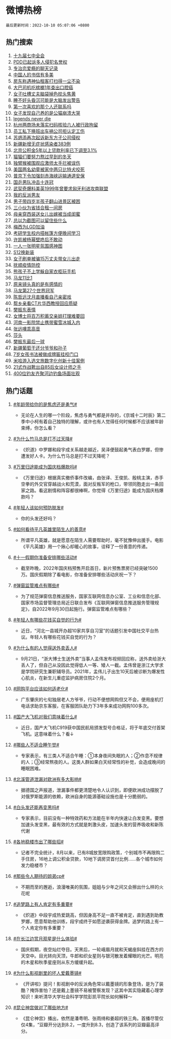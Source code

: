 # 微博热榜

`最后更新时间：2022-10-10 05:07:06 +0800`

## 热门搜索

1. [十九届七中全会](https://m.weibo.cn/search?containerid=100103type%3D1%26t%3D10%26q%3D%23%E5%8D%81%E4%B9%9D%E5%B1%8A%E4%B8%83%E4%B8%AD%E5%85%A8%E4%BC%9A%23&stream_entry_id=51&isnewpage=1&extparam=seat%3D1%26pos%3D0%26cate%3D10103%26dgr%3D0%26filter_type%3Drealtimehot%26c_type%3D51%26display_time%3D1665349624%26pre_seqid%3D16653496247780435140326&luicode=10000011&lfid=106003type%253D25%2526t%253D3%2526disable_hot%253D1%2526filter_type%253Drealtimehot)
1. [PDD已起诉多人侵犯名誉权](https://m.weibo.cn/search?containerid=100103type%3D1%26t%3D10%26q%3D%23PDD%E5%B7%B2%E8%B5%B7%E8%AF%89%E5%A4%9A%E4%BA%BA%E4%BE%B5%E7%8A%AF%E5%90%8D%E8%AA%89%E6%9D%83%23&stream_entry_id=31&isnewpage=1&extparam=seat%3D1%26lcate%3D5001%26pos%3D0%26cate%3D0%26flag%3D0%26band_rank%3D1%26dgr%3D0%26realpos%3D1%26filter_type%3Drealtimehot%26q%3D%2523PDD%25E5%25B7%25B2%25E8%25B5%25B7%25E8%25AF%2589%25E5%25A4%259A%25E4%25BA%25BA%25E4%25BE%25B5%25E7%258A%25AF%25E5%2590%258D%25E8%25AA%2589%25E6%259D%2583%2523%26c_type%3D31%26display_time%3D1665349624%26pre_seqid%3D16653496247780435140326&luicode=10000011&lfid=106003type%253D25%2526t%253D3%2526disable_hot%253D1%2526filter_type%253Drealtimehot)
1. [专治恋爱瘾的聊天记录](https://m.weibo.cn/search?containerid=100103type%3D1%26t%3D10%26q%3D%23%E4%B8%93%E6%B2%BB%E6%81%8B%E7%88%B1%E7%98%BE%E7%9A%84%E8%81%8A%E5%A4%A9%E8%AE%B0%E5%BD%95%23&stream_entry_id=31&isnewpage=1&extparam=seat%3D1%26lcate%3D5001%26pos%3D1%26cate%3D0%26flag%3D16%26band_rank%3D2%26dgr%3D0%26realpos%3D2%26filter_type%3Drealtimehot%26q%3D%2523%25E4%25B8%2593%25E6%25B2%25BB%25E6%2581%258B%25E7%2588%25B1%25E7%2598%25BE%25E7%259A%2584%25E8%2581%258A%25E5%25A4%25A9%25E8%25AE%25B0%25E5%25BD%2595%2523%26c_type%3D31%26display_time%3D1665349624%26pre_seqid%3D16653496247780435140326&luicode=10000011&lfid=106003type%253D25%2526t%253D3%2526disable_hot%253D1%2526filter_type%253Drealtimehot)
1. [中国人的书信有多美](https://m.weibo.cn/search?containerid=100103type%3D1%26t%3D10%26q%3D%23%E4%B8%AD%E5%9B%BD%E4%BA%BA%E7%9A%84%E4%B9%A6%E4%BF%A1%E6%9C%89%E5%A4%9A%E7%BE%8E%23&stream_entry_id=31&isnewpage=1&extparam=seat%3D1%26lcate%3D5001%26pos%3D2%26cate%3D0%26flag%3D0%26band_rank%3D3%26dgr%3D0%26realpos%3D3%26filter_type%3Drealtimehot%26q%3D%2523%25E4%25B8%25AD%25E5%259B%25BD%25E4%25BA%25BA%25E7%259A%2584%25E4%25B9%25A6%25E4%25BF%25A1%25E6%259C%2589%25E5%25A4%259A%25E7%25BE%258E%2523%26c_type%3D31%26display_time%3D1665349624%26pre_seqid%3D16653496247780435140326&luicode=10000011&lfid=106003type%253D25%2526t%253D3%2526disable_hot%253D1%2526filter_type%253Drealtimehot)
1. [房东称遇神仙租客打扫得一尘不染](https://m.weibo.cn/search?containerid=100103type%3D1%26t%3D10%26q%3D%23%E6%88%BF%E4%B8%9C%E7%A7%B0%E9%81%87%E7%A5%9E%E4%BB%99%E7%A7%9F%E5%AE%A2%E6%89%93%E6%89%AB%E5%BE%97%E4%B8%80%E5%B0%98%E4%B8%8D%E6%9F%93%23&stream_entry_id=31&isnewpage=1&extparam=seat%3D1%26lcate%3D5001%26pos%3D3%26cate%3D0%26flag%3D0%26band_rank%3D4%26dgr%3D0%26realpos%3D4%26filter_type%3Drealtimehot%26q%3D%2523%25E6%2588%25BF%25E4%25B8%259C%25E7%25A7%25B0%25E9%2581%2587%25E7%25A5%259E%25E4%25BB%2599%25E7%25A7%259F%25E5%25AE%25A2%25E6%2589%2593%25E6%2589%25AB%25E5%25BE%2597%25E4%25B8%2580%25E5%25B0%2598%25E4%25B8%258D%25E6%259F%2593%2523%26c_type%3D31%26display_time%3D1665349624%26pre_seqid%3D16653496247780435140326&luicode=10000011&lfid=106003type%253D25%2526t%253D3%2526disable_hot%253D1%2526filter_type%253Drealtimehot)
1. [大巴司机吃槟榔1年查出口腔癌](https://m.weibo.cn/search?containerid=100103type%3D1%26t%3D10%26q%3D%23%E5%A4%A7%E5%B7%B4%E5%8F%B8%E6%9C%BA%E5%90%83%E6%A7%9F%E6%A6%941%E5%B9%B4%E6%9F%A5%E5%87%BA%E5%8F%A3%E8%85%94%E7%99%8C%23&stream_entry_id=31&isnewpage=1&extparam=seat%3D1%26lcate%3D5001%26pos%3D4%26cate%3D0%26flag%3D0%26band_rank%3D5%26dgr%3D0%26realpos%3D5%26filter_type%3Drealtimehot%26q%3D%2523%25E5%25A4%25A7%25E5%25B7%25B4%25E5%258F%25B8%25E6%259C%25BA%25E5%2590%2583%25E6%25A7%259F%25E6%25A6%25941%25E5%25B9%25B4%25E6%259F%25A5%25E5%2587%25BA%25E5%258F%25A3%25E8%2585%2594%25E7%2599%258C%2523%26c_type%3D31%26display_time%3D1665349624%26pre_seqid%3D16653496247780435140326&luicode=10000011&lfid=106003type%253D25%2526t%253D3%2526disable_hot%253D1%2526filter_type%253Drealtimehot)
1. [女子吐槽丈夫脑袋掉色枕头焦黄](https://m.weibo.cn/search?containerid=100103type%3D1%26t%3D10%26q%3D%23%E5%A5%B3%E5%AD%90%E5%90%90%E6%A7%BD%E4%B8%88%E5%A4%AB%E8%84%91%E8%A2%8B%E6%8E%89%E8%89%B2%E6%9E%95%E5%A4%B4%E7%84%A6%E9%BB%84%23&stream_entry_id=31&isnewpage=1&extparam=seat%3D1%26lcate%3D5001%26pos%3D5%26cate%3D0%26flag%3D0%26band_rank%3D6%26dgr%3D0%26realpos%3D6%26filter_type%3Drealtimehot%26q%3D%2523%25E5%25A5%25B3%25E5%25AD%2590%25E5%2590%2590%25E6%25A7%25BD%25E4%25B8%2588%25E5%25A4%25AB%25E8%2584%2591%25E8%25A2%258B%25E6%258E%2589%25E8%2589%25B2%25E6%259E%2595%25E5%25A4%25B4%25E7%2584%25A6%25E9%25BB%2584%2523%26c_type%3D31%26display_time%3D1665349624%26pre_seqid%3D16653496247780435140326&luicode=10000011&lfid=106003type%253D25%2526t%253D3%2526disable_hot%253D1%2526filter_type%253Drealtimehot)
1. [睡不好头昏沉可能是大脑发出警告](https://m.weibo.cn/search?containerid=100103type%3D1%26t%3D10%26q%3D%23%E7%9D%A1%E4%B8%8D%E5%A5%BD%E5%A4%B4%E6%98%8F%E6%B2%89%E5%8F%AF%E8%83%BD%E6%98%AF%E5%A4%A7%E8%84%91%E5%8F%91%E5%87%BA%E8%AD%A6%E5%91%8A%23&stream_entry_id=31&isnewpage=1&extparam=seat%3D1%26lcate%3D5001%26pos%3D6%26cate%3D0%26flag%3D0%26band_rank%3D7%26dgr%3D0%26realpos%3D7%26filter_type%3Drealtimehot%26q%3D%2523%25E7%259D%25A1%25E4%25B8%258D%25E5%25A5%25BD%25E5%25A4%25B4%25E6%2598%258F%25E6%25B2%2589%25E5%258F%25AF%25E8%2583%25BD%25E6%2598%25AF%25E5%25A4%25A7%25E8%2584%2591%25E5%258F%2591%25E5%2587%25BA%25E8%25AD%25A6%25E5%2591%258A%2523%26c_type%3D31%26display_time%3D1665349624%26pre_seqid%3D16653496247780435140326&luicode=10000011&lfid=106003type%253D25%2526t%253D3%2526disable_hot%253D1%2526filter_type%253Drealtimehot)
1. [第一次喜欢的那个人还联系吗](https://m.weibo.cn/search?containerid=100103type%3D1%26t%3D10%26q%3D%23%E7%AC%AC%E4%B8%80%E6%AC%A1%E5%96%9C%E6%AC%A2%E7%9A%84%E9%82%A3%E4%B8%AA%E4%BA%BA%E8%BF%98%E8%81%94%E7%B3%BB%E5%90%97%23&stream_entry_id=31&isnewpage=1&extparam=seat%3D1%26lcate%3D5001%26pos%3D7%26cate%3D0%26flag%3D0%26band_rank%3D8%26dgr%3D0%26realpos%3D8%26filter_type%3Drealtimehot%26q%3D%2523%25E7%25AC%25AC%25E4%25B8%2580%25E6%25AC%25A1%25E5%2596%259C%25E6%25AC%25A2%25E7%259A%2584%25E9%2582%25A3%25E4%25B8%25AA%25E4%25BA%25BA%25E8%25BF%2598%25E8%2581%2594%25E7%25B3%25BB%25E5%2590%2597%2523%26c_type%3D31%26display_time%3D1665349624%26pre_seqid%3D16653496247780435140326&luicode=10000011&lfid=106003type%253D25%2526t%253D3%2526disable_hot%253D1%2526filter_type%253Drealtimehot)
1. [女子发现自己养的是公猫崩溃大哭](https://m.weibo.cn/search?containerid=100103type%3D1%26t%3D10%26q%3D%23%E5%A5%B3%E5%AD%90%E5%8F%91%E7%8E%B0%E8%87%AA%E5%B7%B1%E5%85%BB%E7%9A%84%E6%98%AF%E5%85%AC%E7%8C%AB%E5%B4%A9%E6%BA%83%E5%A4%A7%E5%93%AD%23&stream_entry_id=31&isnewpage=1&extparam=seat%3D1%26lcate%3D5001%26pos%3D8%26cate%3D0%26flag%3D0%26band_rank%3D9%26dgr%3D0%26realpos%3D9%26filter_type%3Drealtimehot%26q%3D%2523%25E5%25A5%25B3%25E5%25AD%2590%25E5%258F%2591%25E7%258E%25B0%25E8%2587%25AA%25E5%25B7%25B1%25E5%2585%25BB%25E7%259A%2584%25E6%2598%25AF%25E5%2585%25AC%25E7%258C%25AB%25E5%25B4%25A9%25E6%25BA%2583%25E5%25A4%25A7%25E5%2593%25AD%2523%26c_type%3D31%26display_time%3D1665349624%26pre_seqid%3D16653496247780435140326&luicode=10000011&lfid=106003type%253D25%2526t%253D3%2526disable_hot%253D1%2526filter_type%253Drealtimehot)
1. [legends never die](https://m.weibo.cn/search?containerid=100103type%3D1%26t%3D10%26q%3Dlegends+never+die&stream_entry_id=31&isnewpage=1&extparam=seat%3D1%26lcate%3D5001%26pos%3D9%26cate%3D0%26flag%3D0%26band_rank%3D10%26dgr%3D0%26realpos%3D10%26filter_type%3Drealtimehot%26q%3Dlegends%2520never%2520die%26c_type%3D31%26display_time%3D1665349624%26pre_seqid%3D16653496247780435140326&luicode=10000011&lfid=106003type%253D25%2526t%253D3%2526disable_hot%253D1%2526filter_type%253Drealtimehot)
1. [杭州两商场未落实扫码核验六人被行政拘留](https://m.weibo.cn/search?containerid=100103type%3D1%26t%3D10%26q%3D%23%E6%9D%AD%E5%B7%9E%E4%B8%A4%E5%95%86%E5%9C%BA%E6%9C%AA%E8%90%BD%E5%AE%9E%E6%89%AB%E7%A0%81%E6%A0%B8%E9%AA%8C%E5%85%AD%E4%BA%BA%E8%A2%AB%E8%A1%8C%E6%94%BF%E6%8B%98%E7%95%99%23&stream_entry_id=31&isnewpage=1&extparam=seat%3D1%26lcate%3D5001%26pos%3D10%26cate%3D0%26flag%3D0%26band_rank%3D11%26dgr%3D0%26realpos%3D11%26filter_type%3Drealtimehot%26q%3D%2523%25E6%259D%25AD%25E5%25B7%259E%25E4%25B8%25A4%25E5%2595%2586%25E5%259C%25BA%25E6%259C%25AA%25E8%2590%25BD%25E5%25AE%259E%25E6%2589%25AB%25E7%25A0%2581%25E6%25A0%25B8%25E9%25AA%258C%25E5%2585%25AD%25E4%25BA%25BA%25E8%25A2%25AB%25E8%25A1%258C%25E6%2594%25BF%25E6%258B%2598%25E7%2595%2599%2523%26c_type%3D31%26display_time%3D1665349624%26pre_seqid%3D16653496247780435140326&luicode=10000011&lfid=106003type%253D25%2526t%253D3%2526disable_hot%253D1%2526filter_type%253Drealtimehot)
1. [员工私下换班出车祸公司拒认定工伤](https://m.weibo.cn/search?containerid=100103type%3D1%26t%3D10%26q%3D%23%E5%91%98%E5%B7%A5%E7%A7%81%E4%B8%8B%E6%8D%A2%E7%8F%AD%E5%87%BA%E8%BD%A6%E7%A5%B8%E5%85%AC%E5%8F%B8%E6%8B%92%E8%AE%A4%E5%AE%9A%E5%B7%A5%E4%BC%A4%23&stream_entry_id=31&isnewpage=1&extparam=seat%3D1%26lcate%3D5001%26pos%3D11%26cate%3D0%26flag%3D1%26band_rank%3D12%26dgr%3D0%26realpos%3D12%26filter_type%3Drealtimehot%26q%3D%2523%25E5%2591%2598%25E5%25B7%25A5%25E7%25A7%2581%25E4%25B8%258B%25E6%258D%25A2%25E7%258F%25AD%25E5%2587%25BA%25E8%25BD%25A6%25E7%25A5%25B8%25E5%2585%25AC%25E5%258F%25B8%25E6%258B%2592%25E8%25AE%25A4%25E5%25AE%259A%25E5%25B7%25A5%25E4%25BC%25A4%2523%26c_type%3D31%26display_time%3D1665349624%26pre_seqid%3D16653496247780435140326&luicode=10000011&lfid=106003type%253D25%2526t%253D3%2526disable_hot%253D1%2526filter_type%253Drealtimehot)
1. [苏炳添再次起诉新东方子公司侵权](https://m.weibo.cn/search?containerid=100103type%3D1%26t%3D10%26q%3D%23%E8%8B%8F%E7%82%B3%E6%B7%BB%E5%86%8D%E6%AC%A1%E8%B5%B7%E8%AF%89%E6%96%B0%E4%B8%9C%E6%96%B9%E5%AD%90%E5%85%AC%E5%8F%B8%E4%BE%B5%E6%9D%83%23&stream_entry_id=31&isnewpage=1&extparam=seat%3D1%26lcate%3D5001%26pos%3D12%26cate%3D0%26flag%3D0%26band_rank%3D13%26dgr%3D0%26realpos%3D13%26filter_type%3Drealtimehot%26q%3D%2523%25E8%258B%258F%25E7%2582%25B3%25E6%25B7%25BB%25E5%2586%258D%25E6%25AC%25A1%25E8%25B5%25B7%25E8%25AF%2589%25E6%2596%25B0%25E4%25B8%259C%25E6%2596%25B9%25E5%25AD%2590%25E5%2585%25AC%25E5%258F%25B8%25E4%25BE%25B5%25E6%259D%2583%2523%26c_type%3D31%26display_time%3D1665349624%26pre_seqid%3D16653496247780435140326&luicode=10000011&lfid=106003type%253D25%2526t%253D3%2526disable_hot%253D1%2526filter_type%253Drealtimehot)
1. [新疆新增无症状感染者383例](https://m.weibo.cn/search?containerid=100103type%3D1%26t%3D10%26q%3D%23%E6%96%B0%E7%96%86%E6%96%B0%E5%A2%9E%E6%97%A0%E7%97%87%E7%8A%B6%E6%84%9F%E6%9F%93%E8%80%85383%E4%BE%8B%23&stream_entry_id=31&isnewpage=1&extparam=seat%3D1%26lcate%3D5001%26pos%3D13%26cate%3D0%26flag%3D1%26band_rank%3D14%26dgr%3D0%26realpos%3D14%26filter_type%3Drealtimehot%26q%3D%2523%25E6%2596%25B0%25E7%2596%2586%25E6%2596%25B0%25E5%25A2%259E%25E6%2597%25A0%25E7%2597%2587%25E7%258A%25B6%25E6%2584%259F%25E6%259F%2593%25E8%2580%2585383%25E4%25BE%258B%2523%26c_type%3D31%26display_time%3D1665349624%26pre_seqid%3D16653496247780435140326&luicode=10000011&lfid=106003type%253D25%2526t%253D3%2526disable_hot%253D1%2526filter_type%253Drealtimehot)
1. [北京公积金5年以上贷款利率已下调至3.1%](https://m.weibo.cn/search?containerid=100103type%3D1%26t%3D10%26q%3D%23%E5%8C%97%E4%BA%AC%E5%85%AC%E7%A7%AF%E9%87%915%E5%B9%B4%E4%BB%A5%E4%B8%8A%E8%B4%B7%E6%AC%BE%E5%88%A9%E7%8E%87%E5%B7%B2%E4%B8%8B%E8%B0%83%E8%87%B33.1%25%23&stream_entry_id=31&isnewpage=1&extparam=seat%3D1%26lcate%3D5001%26pos%3D14%26cate%3D0%26flag%3D1%26band_rank%3D15%26dgr%3D0%26realpos%3D15%26filter_type%3Drealtimehot%26q%3D%2523%25E5%258C%2597%25E4%25BA%25AC%25E5%2585%25AC%25E7%25A7%25AF%25E9%2587%25915%25E5%25B9%25B4%25E4%25BB%25A5%25E4%25B8%258A%25E8%25B4%25B7%25E6%25AC%25BE%25E5%2588%25A9%25E7%258E%2587%25E5%25B7%25B2%25E4%25B8%258B%25E8%25B0%2583%25E8%2587%25B33.1%2525%2523%26c_type%3D31%26display_time%3D1665349624%26pre_seqid%3D16653496247780435140326&luicode=10000011&lfid=106003type%253D25%2526t%253D3%2526disable_hot%253D1%2526filter_type%253Drealtimehot)
1. [猫猫们要努力熬过早到的冬天](https://m.weibo.cn/search?containerid=100103type%3D1%26t%3D10%26q%3D%23%E7%8C%AB%E7%8C%AB%E4%BB%AC%E8%A6%81%E5%8A%AA%E5%8A%9B%E7%86%AC%E8%BF%87%E6%97%A9%E5%88%B0%E7%9A%84%E5%86%AC%E5%A4%A9%23&stream_entry_id=31&isnewpage=1&extparam=seat%3D1%26lcate%3D5001%26pos%3D15%26cate%3D0%26flag%3D0%26band_rank%3D16%26dgr%3D0%26realpos%3D16%26filter_type%3Drealtimehot%26q%3D%2523%25E7%258C%25AB%25E7%258C%25AB%25E4%25BB%25AC%25E8%25A6%2581%25E5%258A%25AA%25E5%258A%259B%25E7%2586%25AC%25E8%25BF%2587%25E6%2597%25A9%25E5%2588%25B0%25E7%259A%2584%25E5%2586%25AC%25E5%25A4%25A9%2523%26c_type%3D31%26display_time%3D1665349624%26pre_seqid%3D16653496247780435140326&luicode=10000011&lfid=106003type%253D25%2526t%253D3%2526disable_hot%253D1%2526filter_type%253Drealtimehot)
1. [独臂猴被围观应激师太手拦被误伤](https://m.weibo.cn/search?containerid=100103type%3D1%26t%3D10%26q%3D%23%E7%8B%AC%E8%87%82%E7%8C%B4%E8%A2%AB%E5%9B%B4%E8%A7%82%E5%BA%94%E6%BF%80%E5%B8%88%E5%A4%AA%E6%89%8B%E6%8B%A6%E8%A2%AB%E8%AF%AF%E4%BC%A4%23&stream_entry_id=31&isnewpage=1&extparam=seat%3D1%26lcate%3D5001%26pos%3D16%26cate%3D0%26flag%3D0%26band_rank%3D17%26dgr%3D0%26realpos%3D17%26filter_type%3Drealtimehot%26q%3D%2523%25E7%258B%25AC%25E8%2587%2582%25E7%258C%25B4%25E8%25A2%25AB%25E5%259B%25B4%25E8%25A7%2582%25E5%25BA%2594%25E6%25BF%2580%25E5%25B8%2588%25E5%25A4%25AA%25E6%2589%258B%25E6%258B%25A6%25E8%25A2%25AB%25E8%25AF%25AF%25E4%25BC%25A4%2523%26c_type%3D31%26display_time%3D1665349624%26pre_seqid%3D16653496247780435140326&luicode=10000011&lfid=106003type%253D25%2526t%253D3%2526disable_hot%253D1%2526filter_type%253Drealtimehot)
1. [美国两名幼童被家中两只比特犬咬死](https://m.weibo.cn/search?containerid=100103type%3D1%26t%3D10%26q%3D%23%E7%BE%8E%E5%9B%BD%E4%B8%A4%E5%90%8D%E5%B9%BC%E7%AB%A5%E8%A2%AB%E5%AE%B6%E4%B8%AD%E4%B8%A4%E5%8F%AA%E6%AF%94%E7%89%B9%E7%8A%AC%E5%92%AC%E6%AD%BB%23&stream_entry_id=31&isnewpage=1&extparam=seat%3D1%26lcate%3D5001%26pos%3D17%26cate%3D0%26flag%3D0%26band_rank%3D18%26dgr%3D0%26realpos%3D18%26filter_type%3Drealtimehot%26q%3D%2523%25E7%25BE%258E%25E5%259B%25BD%25E4%25B8%25A4%25E5%2590%258D%25E5%25B9%25BC%25E7%25AB%25A5%25E8%25A2%25AB%25E5%25AE%25B6%25E4%25B8%25AD%25E4%25B8%25A4%25E5%258F%25AA%25E6%25AF%2594%25E7%2589%25B9%25E7%258A%25AC%25E5%2592%25AC%25E6%25AD%25BB%2523%26c_type%3D31%26display_time%3D1665349624%26pre_seqid%3D16653496247780435140326&luicode=10000011&lfid=106003type%253D25%2526t%253D3%2526disable_hot%253D1%2526filter_type%253Drealtimehot)
1. [普京下令加强刻赤海峡运输通道安保](https://m.weibo.cn/search?containerid=100103type%3D1%26t%3D10%26q%3D%23%E6%99%AE%E4%BA%AC%E4%B8%8B%E4%BB%A4%E5%8A%A0%E5%BC%BA%E5%88%BB%E8%B5%A4%E6%B5%B7%E5%B3%A1%E8%BF%90%E8%BE%93%E9%80%9A%E9%81%93%E5%AE%89%E4%BF%9D%23&stream_entry_id=31&isnewpage=1&extparam=seat%3D1%26lcate%3D5001%26pos%3D18%26cate%3D0%26flag%3D1%26band_rank%3D19%26dgr%3D0%26realpos%3D19%26filter_type%3Drealtimehot%26q%3D%2523%25E6%2599%25AE%25E4%25BA%25AC%25E4%25B8%258B%25E4%25BB%25A4%25E5%258A%25A0%25E5%25BC%25BA%25E5%2588%25BB%25E8%25B5%25A4%25E6%25B5%25B7%25E5%25B3%25A1%25E8%25BF%2590%25E8%25BE%2593%25E9%2580%259A%25E9%2581%2593%25E5%25AE%2589%25E4%25BF%259D%2523%26c_type%3D31%26display_time%3D1665349624%26pre_seqid%3D16653496247780435140326&luicode=10000011&lfid=106003type%253D25%2526t%253D3%2526disable_hot%253D1%2526filter_type%253Drealtimehot)
1. [国乒男队冲击十连冠](https://m.weibo.cn/search?containerid=100103type%3D1%26t%3D10%26q%3D%23%E5%9B%BD%E4%B9%92%E7%94%B7%E9%98%9F%E5%86%B2%E5%87%BB%E5%8D%81%E8%BF%9E%E5%86%A0%23&stream_entry_id=31&isnewpage=1&extparam=seat%3D1%26lcate%3D5001%26pos%3D19%26cate%3D0%26flag%3D0%26band_rank%3D20%26dgr%3D0%26realpos%3D20%26filter_type%3Drealtimehot%26q%3D%2523%25E5%259B%25BD%25E4%25B9%2592%25E7%2594%25B7%25E9%2598%259F%25E5%2586%25B2%25E5%2587%25BB%25E5%258D%2581%25E8%25BF%259E%25E5%2586%25A0%2523%26c_type%3D31%26display_time%3D1665349624%26pre_seqid%3D16653496247780435140326&luicode=10000011&lfid=106003type%253D25%2526t%253D3%2526disable_hot%253D1%2526filter_type%253Drealtimehot)
1. [武契奇爆料美英1999年曾要求匈牙利进攻南联盟](https://m.weibo.cn/search?containerid=100103type%3D1%26t%3D10%26q%3D%23%E6%AD%A6%E5%A5%91%E5%A5%87%E7%88%86%E6%96%99%E7%BE%8E%E8%8B%B11999%E5%B9%B4%E6%9B%BE%E8%A6%81%E6%B1%82%E5%8C%88%E7%89%99%E5%88%A9%E8%BF%9B%E6%94%BB%E5%8D%97%E8%81%94%E7%9B%9F%23&stream_entry_id=31&isnewpage=1&extparam=seat%3D1%26lcate%3D5001%26pos%3D20%26cate%3D0%26flag%3D0%26band_rank%3D21%26dgr%3D0%26realpos%3D21%26filter_type%3Drealtimehot%26q%3D%2523%25E6%25AD%25A6%25E5%25A5%2591%25E5%25A5%2587%25E7%2588%2586%25E6%2596%2599%25E7%25BE%258E%25E8%258B%25B11999%25E5%25B9%25B4%25E6%259B%25BE%25E8%25A6%2581%25E6%25B1%2582%25E5%258C%2588%25E7%2589%2599%25E5%2588%25A9%25E8%25BF%259B%25E6%2594%25BB%25E5%258D%2597%25E8%2581%2594%25E7%259B%259F%2523%26c_type%3D31%26display_time%3D1665349624%26pre_seqid%3D16653496247780435140326&luicode=10000011&lfid=106003type%253D25%2526t%253D3%2526disable_hot%253D1%2526filter_type%253Drealtimehot)
1. [我的反派男友](https://m.weibo.cn/search?containerid=100103type%3D1%26t%3D10%26q%3D%23%E6%88%91%E7%9A%84%E5%8F%8D%E6%B4%BE%E7%94%B7%E5%8F%8B%23&stream_entry_id=31&isnewpage=1&extparam=seat%3D1%26lcate%3D5001%26pos%3D21%26cate%3D0%26flag%3D0%26band_rank%3D22%26dgr%3D0%26realpos%3D22%26filter_type%3Drealtimehot%26q%3D%2523%25E6%2588%2591%25E7%259A%2584%25E5%258F%258D%25E6%25B4%25BE%25E7%2594%25B7%25E5%258F%258B%2523%26c_type%3D31%26display_time%3D1665349624%26pre_seqid%3D16653496247780435140326&luicode=10000011&lfid=106003type%253D25%2526t%253D3%2526disable_hot%253D1%2526filter_type%253Drealtimehot)
1. [男子带四岁半孩子翻山进景区被困](https://m.weibo.cn/search?containerid=100103type%3D1%26t%3D10%26q%3D%23%E7%94%B7%E5%AD%90%E5%B8%A6%E5%9B%9B%E5%B2%81%E5%8D%8A%E5%AD%A9%E5%AD%90%E7%BF%BB%E5%B1%B1%E8%BF%9B%E6%99%AF%E5%8C%BA%E8%A2%AB%E5%9B%B0%23&stream_entry_id=31&isnewpage=1&extparam=seat%3D1%26lcate%3D5001%26pos%3D22%26cate%3D0%26flag%3D0%26band_rank%3D23%26dgr%3D0%26realpos%3D23%26filter_type%3Drealtimehot%26q%3D%2523%25E7%2594%25B7%25E5%25AD%2590%25E5%25B8%25A6%25E5%259B%259B%25E5%25B2%2581%25E5%258D%258A%25E5%25AD%25A9%25E5%25AD%2590%25E7%25BF%25BB%25E5%25B1%25B1%25E8%25BF%259B%25E6%2599%25AF%25E5%258C%25BA%25E8%25A2%25AB%25E5%259B%25B0%2523%26c_type%3D31%26display_time%3D1665349624%26pre_seqid%3D16653496247780435140326&luicode=10000011&lfid=106003type%253D25%2526t%253D3%2526disable_hot%253D1%2526filter_type%253Drealtimehot)
1. [三小伙为省钱合租一间房](https://m.weibo.cn/search?containerid=100103type%3D1%26t%3D10%26q%3D%23%E4%B8%89%E5%B0%8F%E4%BC%99%E4%B8%BA%E7%9C%81%E9%92%B1%E5%90%88%E7%A7%9F%E4%B8%80%E9%97%B4%E6%88%BF%23&stream_entry_id=31&isnewpage=1&extparam=seat%3D1%26lcate%3D5001%26pos%3D23%26cate%3D0%26flag%3D0%26band_rank%3D24%26dgr%3D0%26realpos%3D24%26filter_type%3Drealtimehot%26q%3D%2523%25E4%25B8%2589%25E5%25B0%258F%25E4%25BC%2599%25E4%25B8%25BA%25E7%259C%2581%25E9%2592%25B1%25E5%2590%2588%25E7%25A7%259F%25E4%25B8%2580%25E9%2597%25B4%25E6%2588%25BF%2523%26c_type%3D31%26display_time%3D1665349624%26pre_seqid%3D16653496247780435140326&luicode=10000011&lfid=106003type%253D25%2526t%253D3%2526disable_hot%253D1%2526filter_type%253Drealtimehot)
1. [母亲穿西装送女儿出嫁被当成闺蜜](https://m.weibo.cn/search?containerid=100103type%3D1%26t%3D10%26q%3D%23%E6%AF%8D%E4%BA%B2%E7%A9%BF%E8%A5%BF%E8%A3%85%E9%80%81%E5%A5%B3%E5%84%BF%E5%87%BA%E5%AB%81%E8%A2%AB%E5%BD%93%E6%88%90%E9%97%BA%E8%9C%9C%23&stream_entry_id=31&isnewpage=1&extparam=seat%3D1%26lcate%3D5001%26pos%3D24%26cate%3D0%26flag%3D0%26band_rank%3D25%26dgr%3D0%26realpos%3D25%26filter_type%3Drealtimehot%26q%3D%2523%25E6%25AF%258D%25E4%25BA%25B2%25E7%25A9%25BF%25E8%25A5%25BF%25E8%25A3%2585%25E9%2580%2581%25E5%25A5%25B3%25E5%2584%25BF%25E5%2587%25BA%25E5%25AB%2581%25E8%25A2%25AB%25E5%25BD%2593%25E6%2588%2590%25E9%2597%25BA%25E8%259C%259C%2523%26c_type%3D31%26display_time%3D1665349624%26pre_seqid%3D16653496247780435140326&luicode=10000011&lfid=106003type%253D25%2526t%253D3%2526disable_hot%253D1%2526filter_type%253Drealtimehot)
1. [总以为截图可以留住些什么](https://m.weibo.cn/search?containerid=100103type%3D1%26t%3D10%26q%3D%23%E6%80%BB%E4%BB%A5%E4%B8%BA%E6%88%AA%E5%9B%BE%E5%8F%AF%E4%BB%A5%E7%95%99%E4%BD%8F%E4%BA%9B%E4%BB%80%E4%B9%88%23&stream_entry_id=31&isnewpage=1&extparam=seat%3D1%26lcate%3D5001%26pos%3D25%26cate%3D0%26flag%3D0%26band_rank%3D26%26dgr%3D0%26realpos%3D26%26filter_type%3Drealtimehot%26q%3D%2523%25E6%2580%25BB%25E4%25BB%25A5%25E4%25B8%25BA%25E6%2588%25AA%25E5%259B%25BE%25E5%258F%25AF%25E4%25BB%25A5%25E7%2595%2599%25E4%25BD%258F%25E4%25BA%259B%25E4%25BB%2580%25E4%25B9%2588%2523%26c_type%3D31%26display_time%3D1665349624%26pre_seqid%3D16653496247780435140326&luicode=10000011&lfid=106003type%253D25%2526t%253D3%2526disable_hot%253D1%2526filter_type%253Drealtimehot)
1. [梅西为LGD加油](https://m.weibo.cn/search?containerid=100103type%3D1%26t%3D10%26q%3D%23%E6%A2%85%E8%A5%BF%E4%B8%BALGD%E5%8A%A0%E6%B2%B9%23&stream_entry_id=31&isnewpage=1&extparam=seat%3D1%26lcate%3D5001%26pos%3D26%26cate%3D0%26flag%3D0%26band_rank%3D27%26dgr%3D0%26realpos%3D27%26filter_type%3Drealtimehot%26q%3D%2523%25E6%25A2%2585%25E8%25A5%25BF%25E4%25B8%25BALGD%25E5%258A%25A0%25E6%25B2%25B9%2523%26c_type%3D31%26display_time%3D1665349624%26pre_seqid%3D16653496247780435140326&luicode=10000011&lfid=106003type%253D25%2526t%253D3%2526disable_hot%253D1%2526filter_type%253Drealtimehot)
1. [考研学生校内搭帐篷方便晚间学习](https://m.weibo.cn/search?containerid=100103type%3D1%26t%3D10%26q%3D%23%E8%80%83%E7%A0%94%E5%AD%A6%E7%94%9F%E6%A0%A1%E5%86%85%E6%90%AD%E5%B8%90%E7%AF%B7%E6%96%B9%E4%BE%BF%E6%99%9A%E9%97%B4%E5%AD%A6%E4%B9%A0%23&stream_entry_id=31&isnewpage=1&extparam=seat%3D1%26lcate%3D5001%26pos%3D27%26cate%3D0%26flag%3D0%26band_rank%3D28%26dgr%3D0%26realpos%3D28%26filter_type%3Drealtimehot%26q%3D%2523%25E8%2580%2583%25E7%25A0%2594%25E5%25AD%25A6%25E7%2594%259F%25E6%25A0%25A1%25E5%2586%2585%25E6%2590%25AD%25E5%25B8%2590%25E7%25AF%25B7%25E6%2596%25B9%25E4%25BE%25BF%25E6%2599%259A%25E9%2597%25B4%25E5%25AD%25A6%25E4%25B9%25A0%2523%26c_type%3D31%26display_time%3D1665349624%26pre_seqid%3D16653496247780435140326&luicode=10000011&lfid=106003type%253D25%2526t%253D3%2526disable_hot%253D1%2526filter_type%253Drealtimehot)
1. [许凯被杨幂壁咚后不敢动](https://m.weibo.cn/search?containerid=100103type%3D1%26t%3D10%26q%3D%23%E8%AE%B8%E5%87%AF%E8%A2%AB%E6%9D%A8%E5%B9%82%E5%A3%81%E5%92%9A%E5%90%8E%E4%B8%8D%E6%95%A2%E5%8A%A8%23&stream_entry_id=31&isnewpage=1&extparam=seat%3D1%26lcate%3D5001%26pos%3D28%26cate%3D0%26flag%3D0%26band_rank%3D29%26dgr%3D0%26realpos%3D29%26filter_type%3Drealtimehot%26q%3D%2523%25E8%25AE%25B8%25E5%2587%25AF%25E8%25A2%25AB%25E6%259D%25A8%25E5%25B9%2582%25E5%25A3%2581%25E5%2592%259A%25E5%2590%258E%25E4%25B8%258D%25E6%2595%25A2%25E5%258A%25A8%2523%26c_type%3D31%26display_time%3D1665349624%26pre_seqid%3D16653496247780435140326&luicode=10000011&lfid=106003type%253D25%2526t%253D3%2526disable_hot%253D1%2526filter_type%253Drealtimehot)
1. [一人一张明星氛围感神图](https://m.weibo.cn/search?containerid=100103type%3D1%26t%3D10%26q%3D%23%E4%B8%80%E4%BA%BA%E4%B8%80%E5%BC%A0%E6%98%8E%E6%98%9F%E6%B0%9B%E5%9B%B4%E6%84%9F%E7%A5%9E%E5%9B%BE%23&stream_entry_id=31&isnewpage=1&extparam=seat%3D1%26lcate%3D5001%26pos%3D29%26cate%3D0%26flag%3D0%26band_rank%3D30%26dgr%3D0%26realpos%3D30%26filter_type%3Drealtimehot%26q%3D%2523%25E4%25B8%2580%25E4%25BA%25BA%25E4%25B8%2580%25E5%25BC%25A0%25E6%2598%258E%25E6%2598%259F%25E6%25B0%259B%25E5%259B%25B4%25E6%2584%259F%25E7%25A5%259E%25E5%259B%25BE%2523%26c_type%3D31%26display_time%3D1665349624%26pre_seqid%3D16653496247780435140326&luicode=10000011&lfid=106003type%253D25%2526t%253D3%2526disable_hot%253D1%2526filter_type%253Drealtimehot)
1. [S12换新装](https://m.weibo.cn/search?containerid=100103type%3D1%26t%3D10%26q%3D%23S12%E6%8D%A2%E6%96%B0%E8%A3%85%23&stream_entry_id=31&isnewpage=1&extparam=seat%3D1%26lcate%3D5001%26pos%3D30%26cate%3D0%26flag%3D0%26band_rank%3D31%26dgr%3D0%26realpos%3D31%26filter_type%3Drealtimehot%26q%3D%2523S12%25E6%258D%25A2%25E6%2596%25B0%25E8%25A3%2585%2523%26c_type%3D31%26display_time%3D1665349624%26pre_seqid%3D16653496247780435140326&luicode=10000011&lfid=106003type%253D25%2526t%253D3%2526disable_hot%253D1%2526filter_type%253Drealtimehot)
1. [女子刷单被骗15万丈夫带女儿出走](https://m.weibo.cn/search?containerid=100103type%3D1%26t%3D10%26q%3D%23%E5%A5%B3%E5%AD%90%E5%88%B7%E5%8D%95%E8%A2%AB%E9%AA%9715%E4%B8%87%E4%B8%88%E5%A4%AB%E5%B8%A6%E5%A5%B3%E5%84%BF%E5%87%BA%E8%B5%B0%23&stream_entry_id=31&isnewpage=1&extparam=seat%3D1%26lcate%3D5001%26pos%3D31%26cate%3D0%26flag%3D0%26band_rank%3D32%26dgr%3D0%26realpos%3D32%26filter_type%3Drealtimehot%26q%3D%2523%25E5%25A5%25B3%25E5%25AD%2590%25E5%2588%25B7%25E5%258D%2595%25E8%25A2%25AB%25E9%25AA%259715%25E4%25B8%2587%25E4%25B8%2588%25E5%25A4%25AB%25E5%25B8%25A6%25E5%25A5%25B3%25E5%2584%25BF%25E5%2587%25BA%25E8%25B5%25B0%2523%26c_type%3D31%26display_time%3D1665349624%26pre_seqid%3D16653496247780435140326&luicode=10000011&lfid=106003type%253D25%2526t%253D3%2526disable_hot%253D1%2526filter_type%253Drealtimehot)
1. [抚顺疫情防控](https://m.weibo.cn/search?containerid=100103type%3D1%26t%3D10%26q%3D%E6%8A%9A%E9%A1%BA%E7%96%AB%E6%83%85%E9%98%B2%E6%8E%A7&stream_entry_id=31&isnewpage=1&extparam=seat%3D1%26lcate%3D5001%26pos%3D32%26cate%3D0%26flag%3D0%26band_rank%3D33%26dgr%3D0%26realpos%3D33%26filter_type%3Drealtimehot%26q%3D%25E6%258A%259A%25E9%25A1%25BA%25E7%2596%25AB%25E6%2583%2585%25E9%2598%25B2%25E6%258E%25A7%26c_type%3D31%26display_time%3D1665349624%26pre_seqid%3D16653496247780435140326&luicode=10000011&lfid=106003type%253D25%2526t%253D3%2526disable_hot%253D1%2526filter_type%253Drealtimehot)
1. [熊孩子不上学躲自家衣柜玩手机](https://m.weibo.cn/search?containerid=100103type%3D1%26t%3D10%26q%3D%23%E7%86%8A%E5%AD%A9%E5%AD%90%E4%B8%8D%E4%B8%8A%E5%AD%A6%E8%BA%B2%E8%87%AA%E5%AE%B6%E8%A1%A3%E6%9F%9C%E7%8E%A9%E6%89%8B%E6%9C%BA%23&stream_entry_id=31&isnewpage=1&extparam=seat%3D1%26lcate%3D5001%26pos%3D33%26cate%3D0%26flag%3D1%26band_rank%3D34%26dgr%3D0%26realpos%3D34%26filter_type%3Drealtimehot%26q%3D%2523%25E7%2586%258A%25E5%25AD%25A9%25E5%25AD%2590%25E4%25B8%258D%25E4%25B8%258A%25E5%25AD%25A6%25E8%25BA%25B2%25E8%2587%25AA%25E5%25AE%25B6%25E8%25A1%25A3%25E6%259F%259C%25E7%258E%25A9%25E6%2589%258B%25E6%259C%25BA%2523%26c_type%3D31%26display_time%3D1665349624%26pre_seqid%3D16653496247780435140326&luicode=10000011&lfid=106003type%253D25%2526t%253D3%2526disable_hot%253D1%2526filter_type%253Drealtimehot)
1. [马龙11比1](https://m.weibo.cn/search?containerid=100103type%3D1%26t%3D10%26q%3D%23%E9%A9%AC%E9%BE%9911%E6%AF%941%23&stream_entry_id=31&isnewpage=1&extparam=seat%3D1%26lcate%3D5001%26pos%3D34%26cate%3D0%26flag%3D0%26band_rank%3D35%26dgr%3D0%26realpos%3D35%26filter_type%3Drealtimehot%26q%3D%2523%25E9%25A9%25AC%25E9%25BE%259911%25E6%25AF%25941%2523%26c_type%3D31%26display_time%3D1665349624%26pre_seqid%3D16653496247780435140326&luicode=10000011&lfid=106003type%253D25%2526t%253D3%2526disable_hot%253D1%2526filter_type%253Drealtimehot)
1. [原来镜头真的是有感情的](https://m.weibo.cn/search?containerid=100103type%3D1%26t%3D10%26q%3D%23%E5%8E%9F%E6%9D%A5%E9%95%9C%E5%A4%B4%E7%9C%9F%E7%9A%84%E6%98%AF%E6%9C%89%E6%84%9F%E6%83%85%E7%9A%84%23&stream_entry_id=31&isnewpage=1&extparam=seat%3D1%26lcate%3D5001%26pos%3D35%26cate%3D0%26flag%3D0%26band_rank%3D36%26dgr%3D0%26realpos%3D36%26filter_type%3Drealtimehot%26q%3D%2523%25E5%258E%259F%25E6%259D%25A5%25E9%2595%259C%25E5%25A4%25B4%25E7%259C%259F%25E7%259A%2584%25E6%2598%25AF%25E6%259C%2589%25E6%2584%259F%25E6%2583%2585%25E7%259A%2584%2523%26c_type%3D31%26display_time%3D1665349624%26pre_seqid%3D16653496247780435140326&luicode=10000011&lfid=106003type%253D25%2526t%253D3%2526disable_hot%253D1%2526filter_type%253Drealtimehot)
1. [马龙第27个世界冠军](https://m.weibo.cn/search?containerid=100103type%3D1%26t%3D10%26q%3D%23%E9%A9%AC%E9%BE%99%E7%AC%AC27%E4%B8%AA%E4%B8%96%E7%95%8C%E5%86%A0%E5%86%9B%23&stream_entry_id=31&isnewpage=1&extparam=seat%3D1%26lcate%3D5001%26pos%3D36%26cate%3D0%26flag%3D0%26band_rank%3D37%26dgr%3D0%26realpos%3D37%26filter_type%3Drealtimehot%26q%3D%2523%25E9%25A9%25AC%25E9%25BE%2599%25E7%25AC%25AC27%25E4%25B8%25AA%25E4%25B8%2596%25E7%2595%258C%25E5%2586%25A0%25E5%2586%259B%2523%26c_type%3D31%26display_time%3D1665349624%26pre_seqid%3D16653496247780435140326&luicode=10000011&lfid=106003type%253D25%2526t%253D3%2526disable_hot%253D1%2526filter_type%253Drealtimehot)
1. [陈哲远沈月直播看自己亲密戏](https://m.weibo.cn/search?containerid=100103type%3D1%26t%3D10%26q%3D%23%E9%99%88%E5%93%B2%E8%BF%9C%E6%B2%88%E6%9C%88%E7%9B%B4%E6%92%AD%E7%9C%8B%E8%87%AA%E5%B7%B1%E4%BA%B2%E5%AF%86%E6%88%8F%23&stream_entry_id=31&isnewpage=1&extparam=seat%3D1%26lcate%3D5001%26pos%3D37%26cate%3D0%26flag%3D0%26band_rank%3D38%26dgr%3D0%26realpos%3D38%26filter_type%3Drealtimehot%26q%3D%2523%25E9%2599%2588%25E5%2593%25B2%25E8%25BF%259C%25E6%25B2%2588%25E6%259C%2588%25E7%259B%25B4%25E6%2592%25AD%25E7%259C%258B%25E8%2587%25AA%25E5%25B7%25B1%25E4%25BA%25B2%25E5%25AF%2586%25E6%2588%258F%2523%26c_type%3D31%26display_time%3D1665349624%26pre_seqid%3D16653496247780435140326&luicode=10000011&lfid=106003type%253D25%2526t%253D3%2526disable_hot%253D1%2526filter_type%253Drealtimehot)
1. [帮乡亲看CT片华西教授回应质疑](https://m.weibo.cn/search?containerid=100103type%3D1%26t%3D10%26q%3D%23%E5%B8%AE%E4%B9%A1%E4%BA%B2%E7%9C%8BCT%E7%89%87%E5%8D%8E%E8%A5%BF%E6%95%99%E6%8E%88%E5%9B%9E%E5%BA%94%E8%B4%A8%E7%96%91%23&stream_entry_id=31&isnewpage=1&extparam=seat%3D1%26lcate%3D5001%26pos%3D38%26cate%3D0%26flag%3D1%26band_rank%3D39%26dgr%3D0%26realpos%3D39%26filter_type%3Drealtimehot%26q%3D%2523%25E5%25B8%25AE%25E4%25B9%25A1%25E4%25BA%25B2%25E7%259C%258BCT%25E7%2589%2587%25E5%258D%258E%25E8%25A5%25BF%25E6%2595%2599%25E6%258E%2588%25E5%259B%259E%25E5%25BA%2594%25E8%25B4%25A8%25E7%2596%2591%2523%26c_type%3D31%26display_time%3D1665349624%26pre_seqid%3D16653496247780435140326&luicode=10000011&lfid=106003type%253D25%2526t%253D3%2526disable_hot%253D1%2526filter_type%253Drealtimehot)
1. [樊振东表情](https://m.weibo.cn/search?containerid=100103type%3D1%26t%3D10%26q%3D%23%E6%A8%8A%E6%8C%AF%E4%B8%9C%E8%A1%A8%E6%83%85%23&stream_entry_id=31&isnewpage=1&extparam=seat%3D1%26lcate%3D5001%26pos%3D39%26cate%3D0%26flag%3D0%26band_rank%3D40%26dgr%3D0%26realpos%3D40%26filter_type%3Drealtimehot%26q%3D%2523%25E6%25A8%258A%25E6%258C%25AF%25E4%25B8%259C%25E8%25A1%25A8%25E6%2583%2585%2523%26c_type%3D31%26display_time%3D1665349624%26pre_seqid%3D16653496247780435140326&luicode=10000011&lfid=106003type%253D25%2526t%253D3%2526disable_hot%253D1%2526filter_type%253Drealtimehot)
1. [女博士将百万积蓄交亲姐打理难要回](https://m.weibo.cn/search?containerid=100103type%3D1%26t%3D10%26q%3D%23%E5%A5%B3%E5%8D%9A%E5%A3%AB%E5%B0%86%E7%99%BE%E4%B8%87%E7%A7%AF%E8%93%84%E4%BA%A4%E4%BA%B2%E5%A7%90%E6%89%93%E7%90%86%E9%9A%BE%E8%A6%81%E5%9B%9E%23&stream_entry_id=31&isnewpage=1&extparam=seat%3D1%26lcate%3D5001%26pos%3D40%26cate%3D0%26flag%3D0%26band_rank%3D41%26dgr%3D0%26realpos%3D41%26filter_type%3Drealtimehot%26q%3D%2523%25E5%25A5%25B3%25E5%258D%259A%25E5%25A3%25AB%25E5%25B0%2586%25E7%2599%25BE%25E4%25B8%2587%25E7%25A7%25AF%25E8%2593%2584%25E4%25BA%25A4%25E4%25BA%25B2%25E5%25A7%2590%25E6%2589%2593%25E7%2590%2586%25E9%259A%25BE%25E8%25A6%2581%25E5%259B%259E%2523%26c_type%3D31%26display_time%3D1665349624%26pre_seqid%3D16653496247780435140326&luicode=10000011&lfid=106003type%253D25%2526t%253D3%2526disable_hot%253D1%2526filter_type%253Drealtimehot)
1. [河南一影院禁止携带蜜雪冰城入内](https://m.weibo.cn/search?containerid=100103type%3D1%26t%3D10%26q%3D%23%E6%B2%B3%E5%8D%97%E4%B8%80%E5%BD%B1%E9%99%A2%E7%A6%81%E6%AD%A2%E6%90%BA%E5%B8%A6%E8%9C%9C%E9%9B%AA%E5%86%B0%E5%9F%8E%E5%85%A5%E5%86%85%23&stream_entry_id=31&isnewpage=1&extparam=seat%3D1%26lcate%3D5001%26pos%3D41%26cate%3D0%26flag%3D0%26band_rank%3D42%26dgr%3D0%26realpos%3D42%26filter_type%3Drealtimehot%26q%3D%2523%25E6%25B2%25B3%25E5%258D%2597%25E4%25B8%2580%25E5%25BD%25B1%25E9%2599%25A2%25E7%25A6%2581%25E6%25AD%25A2%25E6%2590%25BA%25E5%25B8%25A6%25E8%259C%259C%25E9%259B%25AA%25E5%2586%25B0%25E5%259F%258E%25E5%2585%25A5%25E5%2586%2585%2523%26c_type%3D31%26display_time%3D1665349624%26pre_seqid%3D16653496247780435140326&luicode=10000011&lfid=106003type%253D25%2526t%253D3%2526disable_hot%253D1%2526filter_type%253Drealtimehot)
1. [张远噢乖高音](https://m.weibo.cn/search?containerid=100103type%3D1%26t%3D10%26q%3D%23%E5%BC%A0%E8%BF%9C%E5%99%A2%E4%B9%96%E9%AB%98%E9%9F%B3%23&stream_entry_id=31&isnewpage=1&extparam=seat%3D1%26lcate%3D5001%26pos%3D42%26cate%3D0%26flag%3D0%26band_rank%3D43%26dgr%3D0%26realpos%3D43%26filter_type%3Drealtimehot%26q%3D%2523%25E5%25BC%25A0%25E8%25BF%259C%25E5%2599%25A2%25E4%25B9%2596%25E9%25AB%2598%25E9%259F%25B3%2523%26c_type%3D31%26display_time%3D1665349624%26pre_seqid%3D16653496247780435140326&luicode=10000011&lfid=106003type%253D25%2526t%253D3%2526disable_hot%253D1%2526filter_type%253Drealtimehot)
1. [莎头](https://m.weibo.cn/search?containerid=100103type%3D1%26t%3D10%26q%3D%E8%8E%8E%E5%A4%B4&stream_entry_id=31&isnewpage=1&extparam=seat%3D1%26lcate%3D5001%26pos%3D43%26cate%3D0%26flag%3D0%26band_rank%3D44%26dgr%3D0%26realpos%3D44%26filter_type%3Drealtimehot%26q%3D%25E8%258E%258E%25E5%25A4%25B4%26c_type%3D31%26display_time%3D1665349624%26pre_seqid%3D16653496247780435140326&luicode=10000011&lfid=106003type%253D25%2526t%253D3%2526disable_hot%253D1%2526filter_type%253Drealtimehot)
1. [樊振东最后一球](https://m.weibo.cn/search?containerid=100103type%3D1%26t%3D10%26q%3D%23%E6%A8%8A%E6%8C%AF%E4%B8%9C%E6%9C%80%E5%90%8E%E4%B8%80%E7%90%83%23&stream_entry_id=31&isnewpage=1&extparam=seat%3D1%26lcate%3D5001%26pos%3D44%26cate%3D0%26flag%3D0%26band_rank%3D45%26dgr%3D0%26realpos%3D45%26filter_type%3Drealtimehot%26q%3D%2523%25E6%25A8%258A%25E6%258C%25AF%25E4%25B8%259C%25E6%259C%2580%25E5%2590%258E%25E4%25B8%2580%25E7%2590%2583%2523%26c_type%3D31%26display_time%3D1665349624%26pre_seqid%3D16653496247780435140326&luicode=10000011&lfid=106003type%253D25%2526t%253D3%2526disable_hot%253D1%2526filter_type%253Drealtimehot)
1. [新疆葡萄干还分爷爷和孙子](https://m.weibo.cn/search?containerid=100103type%3D1%26t%3D10%26q%3D%23%E6%96%B0%E7%96%86%E8%91%A1%E8%90%84%E5%B9%B2%E8%BF%98%E5%88%86%E7%88%B7%E7%88%B7%E5%92%8C%E5%AD%99%E5%AD%90%23&stream_entry_id=31&isnewpage=1&extparam=seat%3D1%26lcate%3D5001%26pos%3D45%26cate%3D0%26flag%3D0%26band_rank%3D46%26dgr%3D0%26realpos%3D46%26filter_type%3Drealtimehot%26q%3D%2523%25E6%2596%25B0%25E7%2596%2586%25E8%2591%25A1%25E8%2590%2584%25E5%25B9%25B2%25E8%25BF%2598%25E5%2588%2586%25E7%2588%25B7%25E7%2588%25B7%25E5%2592%258C%25E5%25AD%2599%25E5%25AD%2590%2523%26c_type%3D31%26display_time%3D1665349624%26pre_seqid%3D16653496247780435140326&luicode=10000011&lfid=106003type%253D25%2526t%253D3%2526disable_hot%253D1%2526filter_type%253Drealtimehot)
1. [7岁女孩书法被做成牌匾挂校门口](https://m.weibo.cn/search?containerid=100103type%3D1%26t%3D10%26q%3D%237%E5%B2%81%E5%A5%B3%E5%AD%A9%E4%B9%A6%E6%B3%95%E8%A2%AB%E5%81%9A%E6%88%90%E7%89%8C%E5%8C%BE%E6%8C%82%E6%A0%A1%E9%97%A8%E5%8F%A3%23&stream_entry_id=31&isnewpage=1&extparam=seat%3D1%26lcate%3D5001%26pos%3D46%26cate%3D0%26flag%3D1%26band_rank%3D47%26dgr%3D0%26realpos%3D47%26filter_type%3Drealtimehot%26q%3D%25237%25E5%25B2%2581%25E5%25A5%25B3%25E5%25AD%25A9%25E4%25B9%25A6%25E6%25B3%2595%25E8%25A2%25AB%25E5%2581%259A%25E6%2588%2590%25E7%2589%258C%25E5%258C%25BE%25E6%258C%2582%25E6%25A0%25A1%25E9%2597%25A8%25E5%258F%25A3%2523%26c_type%3D31%26display_time%3D1665349624%26pre_seqid%3D16653496247780435140326&luicode=10000011&lfid=106003type%253D25%2526t%253D3%2526disable_hot%253D1%2526filter_type%253Drealtimehot)
1. [米哈游入选文旅数字化创新十佳案例](https://m.weibo.cn/search?containerid=100103type%3D1%26t%3D10%26q%3D%23%E7%B1%B3%E5%93%88%E6%B8%B8%E5%85%A5%E9%80%89%E6%96%87%E6%97%85%E6%95%B0%E5%AD%97%E5%8C%96%E5%88%9B%E6%96%B0%E5%8D%81%E4%BD%B3%E6%A1%88%E4%BE%8B%23&stream_entry_id=31&isnewpage=1&extparam=seat%3D1%26lcate%3D5001%26pos%3D47%26cate%3D0%26flag%3D1%26band_rank%3D48%26dgr%3D0%26realpos%3D48%26filter_type%3Drealtimehot%26q%3D%2523%25E7%25B1%25B3%25E5%2593%2588%25E6%25B8%25B8%25E5%2585%25A5%25E9%2580%2589%25E6%2596%2587%25E6%2597%2585%25E6%2595%25B0%25E5%25AD%2597%25E5%258C%2596%25E5%2588%259B%25E6%2596%25B0%25E5%258D%2581%25E4%25BD%25B3%25E6%25A1%2588%25E4%25BE%258B%2523%26c_type%3D31%26display_time%3D1665349624%26pre_seqid%3D16653496247780435140326&luicode=10000011&lfid=106003type%253D25%2526t%253D3%2526disable_hot%253D1%2526filter_type%253Drealtimehot)
1. [21式作战靴出自85后女设计师之手](https://m.weibo.cn/search?containerid=100103type%3D1%26t%3D10%26q%3D%2321%E5%BC%8F%E4%BD%9C%E6%88%98%E9%9D%B4%E5%87%BA%E8%87%AA85%E5%90%8E%E5%A5%B3%E8%AE%BE%E8%AE%A1%E5%B8%88%E4%B9%8B%E6%89%8B%23&stream_entry_id=31&isnewpage=1&extparam=seat%3D1%26lcate%3D5001%26pos%3D48%26cate%3D0%26flag%3D1%26band_rank%3D49%26dgr%3D0%26realpos%3D49%26filter_type%3Drealtimehot%26q%3D%252321%25E5%25BC%258F%25E4%25BD%259C%25E6%2588%2598%25E9%259D%25B4%25E5%2587%25BA%25E8%2587%25AA85%25E5%2590%258E%25E5%25A5%25B3%25E8%25AE%25BE%25E8%25AE%25A1%25E5%25B8%2588%25E4%25B9%258B%25E6%2589%258B%2523%26c_type%3D31%26display_time%3D1665349624%26pre_seqid%3D16653496247780435140326&luicode=10000011&lfid=106003type%253D25%2526t%253D3%2526disable_hot%253D1%2526filter_type%253Drealtimehot)
1. [400位钓友齐聚河边钓鱼场面壮观](https://m.weibo.cn/search?containerid=100103type%3D1%26t%3D10%26q%3D%23400%E4%BD%8D%E9%92%93%E5%8F%8B%E9%BD%90%E8%81%9A%E6%B2%B3%E8%BE%B9%E9%92%93%E9%B1%BC%E5%9C%BA%E9%9D%A2%E5%A3%AE%E8%A7%82%23&stream_entry_id=31&isnewpage=1&extparam=seat%3D1%26lcate%3D5001%26pos%3D49%26cate%3D0%26flag%3D1%26band_rank%3D50%26dgr%3D0%26realpos%3D50%26filter_type%3Drealtimehot%26q%3D%2523400%25E4%25BD%258D%25E9%2592%2593%25E5%258F%258B%25E9%25BD%2590%25E8%2581%259A%25E6%25B2%25B3%25E8%25BE%25B9%25E9%2592%2593%25E9%25B1%25BC%25E5%259C%25BA%25E9%259D%25A2%25E5%25A3%25AE%25E8%25A7%2582%2523%26c_type%3D31%26display_time%3D1665349624%26pre_seqid%3D16653496247780435140326&luicode=10000011&lfid=106003type%253D25%2526t%253D3%2526disable_hot%253D1%2526filter_type%253Drealtimehot)

## 热门话题

1. [#年龄带给你的是焦虑还是勇气#](https://m.weibo.cn/search?containerid=231522type%3D1%26t%3D10%26q%3D%23%E5%B9%B4%E9%BE%84%E5%B8%A6%E7%BB%99%E4%BD%A0%E7%9A%84%E6%98%AF%E7%84%A6%E8%99%91%E8%BF%98%E6%98%AF%E5%8B%87%E6%B0%94%23&stream_entry_id=128&isnewpage=1&extparam=seat%3D1%26lcate%3D5004%26pos%3D1-0-0%26cate%3D5004%26unitid%3D1664619638229%26dgr%3D0%26c_type%3D128%26display_time%3D1665349625%26pre_seqid%3D1665349625897092776331&luicode=10000011&lfid=231648_-_4)
    - 无论在人生的哪一个阶段，焦虑与勇气都是并存的，《京城十二时辰》第二季中小柯有着自己独特的理解，或许也有人觉得任何时候都不应该被年龄束缚，你怎么看？

1. [#为什么竹马总是打不过天降#](https://m.weibo.cn/search?containerid=231522type%3D1%26t%3D10%26q%3D%23%E4%B8%BA%E4%BB%80%E4%B9%88%E7%AB%B9%E9%A9%AC%E6%80%BB%E6%98%AF%E6%89%93%E4%B8%8D%E8%BF%87%E5%A4%A9%E9%99%8D%23&stream_entry_id=128&isnewpage=1&extparam=seat%3D1%26lcate%3D5004%26pos%3D1-0-1%26cate%3D5004%26unitid%3D1664771724501%26dgr%3D0%26c_type%3D128%26display_time%3D1665349625%26pre_seqid%3D1665349625897092776331&luicode=10000011&lfid=231648_-_4)
    - 《炽道》中罗娜和段宇成关系越走越近，吴泽便鼓起勇气表白罗娜，但惨遭发好人卡。为什么竹马总是打不过天降呢？

1. [#万里归途能成为国庆档爆款吗#](https://m.weibo.cn/search?containerid=231522type%3D1%26t%3D10%26q%3D%23%E4%B8%87%E9%87%8C%E5%BD%92%E9%80%94%E8%83%BD%E6%88%90%E4%B8%BA%E5%9B%BD%E5%BA%86%E6%A1%A3%E7%88%86%E6%AC%BE%E5%90%97%23&stream_entry_id=128&isnewpage=1&extparam=seat%3D1%26lcate%3D5004%26pos%3D1-0-2%26cate%3D5004%26unitid%3D44847%26dgr%3D0%26c_type%3D128%26display_time%3D1665349625%26pre_seqid%3D1665349625897092776331&luicode=10000011&lfid=231648_-_4)
    - 《万里归途》根据真实撤侨事件改编，由张译、王俊凯、殷桃主演，赤手空拳的外交官穿越战火和荒漠，面对反叛军的枪口，带领同胞走出一条回家之路。看这剧情和阵容都很棒啊，你觉得《万里归途》能成为国庆档爆款吗？

1. [#年轻人该如何预防脱发#](https://m.weibo.cn/search?containerid=231522type%3D1%26t%3D10%26q%3D%23%E5%B9%B4%E8%BD%BB%E4%BA%BA%E8%AF%A5%E5%A6%82%E4%BD%95%E9%A2%84%E9%98%B2%E8%84%B1%E5%8F%91%23&stream_entry_id=128&isnewpage=1&extparam=seat%3D1%26lcate%3D5004%26pos%3D1-0-3%26cate%3D5004%26unitid%3D44834%26dgr%3D0%26c_type%3D128%26display_time%3D1665349625%26pre_seqid%3D1665349625897092776331&luicode=10000011&lfid=231648_-_4)
    - 你的头发还好吗？

1. [#如何看待平凡英雄里陌生人的善意#](https://m.weibo.cn/search?containerid=231522type%3D1%26t%3D10%26q%3D%23%E5%A6%82%E4%BD%95%E7%9C%8B%E5%BE%85%E5%B9%B3%E5%87%A1%E8%8B%B1%E9%9B%84%E9%87%8C%E9%99%8C%E7%94%9F%E4%BA%BA%E7%9A%84%E5%96%84%E6%84%8F%23&stream_entry_id=128&isnewpage=1&extparam=seat%3D1%26lcate%3D5004%26pos%3D1-0-4%26cate%3D5004%26unitid%3D1664717126325%26dgr%3D0%26c_type%3D128%26display_time%3D1665349625%26pre_seqid%3D1665349625897092776331&luicode=10000011&lfid=231648_-_4)
    - 所谓平凡英雄，就是愿意在陌生人需要帮助时，毫不犹豫伸出援手。电影《平凡英雄》用一个揪心却暖心的故事，诠释了一份善意的传递。

1. [#十一假期你准备安排哪些活动#](https://m.weibo.cn/search?containerid=231522type%3D1%26t%3D10%26q%3D%23%E5%8D%81%E4%B8%80%E5%81%87%E6%9C%9F%E4%BD%A0%E5%87%86%E5%A4%87%E5%AE%89%E6%8E%92%E5%93%AA%E4%BA%9B%E6%B4%BB%E5%8A%A8%23&stream_entry_id=128&isnewpage=1&extparam=seat%3D1%26lcate%3D5004%26pos%3D1-0-5%26cate%3D5004%26unitid%3D44829%26dgr%3D0%26c_type%3D128%26display_time%3D1665349625%26pre_seqid%3D1665349625897092776331&luicode=10000011&lfid=231648_-_4)
    - 截至昨晚，2022年国庆档预售开启首日，新片预售票房已经突破1500万。国庆假期除了看电影，你准备安排哪些活动庆祝一下？

1. [#弹窗监管难点有哪些#](https://m.weibo.cn/search?containerid=231522type%3D1%26t%3D10%26q%3D%23%E5%BC%B9%E7%AA%97%E7%9B%91%E7%AE%A1%E9%9A%BE%E7%82%B9%E6%9C%89%E5%93%AA%E4%BA%9B%23&stream_entry_id=128&isnewpage=1&extparam=seat%3D1%26lcate%3D5004%26pos%3D1-0-6%26cate%3D5004%26unitid%3D44839%26dgr%3D0%26c_type%3D128%26display_time%3D1665349625%26pre_seqid%3D1665349625897092776331&luicode=10000011&lfid=231648_-_4)
    - 为了规范弹窗信息推送服务，国家互联网信息办公室、工业和信息化部、国家市场监督管理总局近日联合发布《互联网弹窗信息推送服务管理规定》，自2022年9月30日起施行。弹窗监管难点有哪些？

1. [#年轻人有哪些花钱买自觉的行为#](https://m.weibo.cn/search?containerid=231522type%3D1%26t%3D10%26q%3D%23%E5%B9%B4%E8%BD%BB%E4%BA%BA%E6%9C%89%E5%93%AA%E4%BA%9B%E8%8A%B1%E9%92%B1%E4%B9%B0%E8%87%AA%E8%A7%89%E7%9A%84%E8%A1%8C%E4%B8%BA%23&stream_entry_id=128&isnewpage=1&extparam=seat%3D1%26lcate%3D5004%26pos%3D1-0-7%26cate%3D5004%26unitid%3D44838%26dgr%3D0%26c_type%3D128%26display_time%3D1665349625%26pre_seqid%3D1665349625897092776331&luicode=10000011&lfid=231648_-_4)
    - 近日，“河北一县城开办超10家共享自习室”的话题引发中国社交平台热议。年轻人有哪些花钱买自觉的行为？

1. [#为什么有的人觉得送外卖丢人#](https://m.weibo.cn/search?containerid=231522type%3D1%26t%3D10%26q%3D%23%E4%B8%BA%E4%BB%80%E4%B9%88%E6%9C%89%E7%9A%84%E4%BA%BA%E8%A7%89%E5%BE%97%E9%80%81%E5%A4%96%E5%8D%96%E4%B8%A2%E4%BA%BA%23&stream_entry_id=128&isnewpage=1&extparam=seat%3D1%26lcate%3D5004%26pos%3D1-0-8%26cate%3D5004%26unitid%3D44828%26dgr%3D0%26c_type%3D128%26display_time%3D1665349625%26pre_seqid%3D1665349625897092776331&luicode=10000011&lfid=231648_-_4)
    - 9月21日，“浙大博士生送外卖”当事人孟伟发布视频回应称，送外卖给浙大丢人了，但自己从没因此觉得低人一等、矮人一截。孟伟曾是浙江大学求是学院研究生兼职辅导员。2021年，孟伟儿子出生10天后被诊断为爆发性心肌炎，在新生儿重症监护病房住院2个月。

1. [#网购平台应该如何适老化#](https://m.weibo.cn/search?containerid=231522type%3D1%26t%3D10%26q%3D%23%E7%BD%91%E8%B4%AD%E5%B9%B3%E5%8F%B0%E5%BA%94%E8%AF%A5%E5%A6%82%E4%BD%95%E9%80%82%E8%80%81%E5%8C%96%23&stream_entry_id=128&isnewpage=1&extparam=seat%3D1%26lcate%3D5004%26pos%3D1-0-9%26cate%3D5004%26unitid%3D44831%26dgr%3D0%26c_type%3D128%26display_time%3D1665349625%26pre_seqid%3D1665349625897092776331&luicode=10000011&lfid=231648_-_4)
    - 广东肇庆的七旬独居老人方爷爷，行动不便想网购但又不会，便用座机打电话求助京东客服，在客服团队助力下3年多来成功网购100多次。

1. [#国产大飞机对我们意味着什么#](https://m.weibo.cn/search?containerid=231522type%3D1%26t%3D10%26q%3D%23%E5%9B%BD%E4%BA%A7%E5%A4%A7%E9%A3%9E%E6%9C%BA%E5%AF%B9%E6%88%91%E4%BB%AC%E6%84%8F%E5%91%B3%E7%9D%80%E4%BB%80%E4%B9%88%23&stream_entry_id=128&isnewpage=1&extparam=seat%3D1%26lcate%3D5004%26pos%3D1-0-10%26cate%3D5004%26unitid%3D1664783133342%26dgr%3D0%26c_type%3D128%26display_time%3D1665349625%26pre_seqid%3D1665349625897092776331&luicode=10000011&lfid=231648_-_4)
    - 近日，国产大飞机C919获中国民航局颁发型号合格证，将于年底交付首架飞机。这意味着什么？看↓

1. [#哪些人不适合睡午觉#](https://m.weibo.cn/search?containerid=231522type%3D1%26t%3D10%26q%3D%23%E5%93%AA%E4%BA%9B%E4%BA%BA%E4%B8%8D%E9%80%82%E5%90%88%E7%9D%A1%E5%8D%88%E8%A7%89%23&stream_entry_id=128&isnewpage=1&extparam=seat%3D1%26lcate%3D5004%26pos%3D1-0-11%26cate%3D5004%26unitid%3D44843%26dgr%3D0%26c_type%3D128%26display_time%3D1665349625%26pre_seqid%3D1665349625897092776331&luicode=10000011&lfid=231648_-_4)
    - 专家表示，有三类人不适合午睡：①本身夜间失眠的人；②作息不规律的人；③经常熬夜的人。这类人群如果白天经常性的补觉，会造成晚间的睡眠困难。

1. [#北溪管道泄漏对欧洲有多大影响#](https://m.weibo.cn/search?containerid=231522type%3D1%26t%3D10%26q%3D%23%E5%8C%97%E6%BA%AA%E7%AE%A1%E9%81%93%E6%B3%84%E6%BC%8F%E5%AF%B9%E6%AC%A7%E6%B4%B2%E6%9C%89%E5%A4%9A%E5%A4%A7%E5%BD%B1%E5%93%8D%23&stream_entry_id=128&isnewpage=1&extparam=seat%3D1%26lcate%3D5004%26pos%3D1-0-12%26cate%3D5004%26unitid%3D44832%26dgr%3D0%26c_type%3D128%26display_time%3D1665349625%26pre_seqid%3D1665349625897092776331&luicode=10000011&lfid=231648_-_4)
    - 据德国之声报道，泄漏事件都更清楚地令人认识到，即便欧洲成功摆脱了对俄罗斯能源的依赖，欧洲自身的能源基础设施也是十分脆弱的。

1. [#白头发还能再变黑吗#](https://m.weibo.cn/search?containerid=231522type%3D1%26t%3D10%26q%3D%23%E7%99%BD%E5%A4%B4%E5%8F%91%E8%BF%98%E8%83%BD%E5%86%8D%E5%8F%98%E9%BB%91%E5%90%97%23&stream_entry_id=128&isnewpage=1&extparam=seat%3D1%26lcate%3D5004%26pos%3D1-0-13%26cate%3D5004%26unitid%3D44830%26dgr%3D0%26c_type%3D128%26display_time%3D1665349625%26pre_seqid%3D1665349625897092776331&luicode=10000011&lfid=231648_-_4)
    - 专家表示，目前没有一种特效药和方法能在半年内快速让白发变黑。要想加速头发变黑，最有效的方式就是刺激头皮，加速头发的营养吸收和新陈代谢

1. [#各地稳楼市出了哪些招#](https://m.weibo.cn/search?containerid=231522type%3D1%26t%3D10%26q%3D%23%E5%90%84%E5%9C%B0%E7%A8%B3%E6%A5%BC%E5%B8%82%E5%87%BA%E4%BA%86%E5%93%AA%E4%BA%9B%E6%8B%9B%23&stream_entry_id=128&isnewpage=1&extparam=seat%3D1%26lcate%3D5004%26pos%3D1-0-14%26cate%3D5004%26unitid%3D44840%26dgr%3D0%26c_type%3D128%26display_time%3D1665349625%26pre_seqid%3D1665349625897092776331&luicode=10000011&lfid=231648_-_4)
    - 记者不完全统计，8月以来，已有8城放宽限购政策，个别城市不再限购二手住房，16地上调公积金贷款，10地下调房贷首付比例……各个城市如何发力稳楼市？

1. [#那些令人期待的姐弟cp#](https://m.weibo.cn/search?containerid=231522type%3D1%26t%3D10%26q%3D%23%E9%82%A3%E4%BA%9B%E4%BB%A4%E4%BA%BA%E6%9C%9F%E5%BE%85%E7%9A%84%E5%A7%90%E5%BC%9Fcp%23&stream_entry_id=128&isnewpage=1&extparam=seat%3D1%26lcate%3D5004%26pos%3D1-0-15%26cate%3D5004%26unitid%3D44846%26dgr%3D0%26c_type%3D128%26display_time%3D1665349625%26pre_seqid%3D1665349625897092776331&luicode=10000011&lfid=231648_-_4)
    - 不期而至的邂逅，浪漫唯美的氛围，姐姐与少年之间又会擦出什么样的火花呢

1. [#追梦路上有人肯定有多重要#](https://m.weibo.cn/search?containerid=231522type%3D1%26t%3D10%26q%3D%23%E8%BF%BD%E6%A2%A6%E8%B7%AF%E4%B8%8A%E6%9C%89%E4%BA%BA%E8%82%AF%E5%AE%9A%E6%9C%89%E5%A4%9A%E9%87%8D%E8%A6%81%23&stream_entry_id=128&isnewpage=1&extparam=seat%3D1%26lcate%3D5004%26pos%3D1-0-16%26cate%3D5004%26unitid%3D1664625637915%26dgr%3D0%26c_type%3D128%26display_time%3D1665349625%26pre_seqid%3D1665349625897092776331&luicode=10000011&lfid=231648_-_4)
    - 《炽道》中段宇成热爱跳高，但因身高不足一直不被肯定，直到遇到助教罗娜，愿意帮助他训练，段宇成终于如愿逆袭获得金牌。追梦的路上有一个人肯定你有多重要？

1. [#在长江边赏月观星是什么体验#](https://m.weibo.cn/search?containerid=231522type%3D1%26t%3D10%26q%3D%23%E5%9C%A8%E9%95%BF%E6%B1%9F%E8%BE%B9%E8%B5%8F%E6%9C%88%E8%A7%82%E6%98%9F%E6%98%AF%E4%BB%80%E4%B9%88%E4%BD%93%E9%AA%8C%23&stream_entry_id=128&isnewpage=1&extparam=seat%3D1%26lcate%3D5004%26pos%3D1-0-17%26cate%3D5004%26unitid%3D1664715621418%26dgr%3D0%26c_type%3D128%26display_time%3D1665349625%26pre_seqid%3D1665349625897092776331&luicode=10000011&lfid=231648_-_4)
    - 国庆假期，夜空灿烂夺目。天黑后，一轮峨眉月就和天蝎座斜挂在西方的天空中。目光转向天顶，牛郎和织女星则与银河散发着耀眼的光芒。明亮的木星和秋季星座则从东方缓缓升起。

1. [#为什么影视剧里的坏人爱戴墨镜#](https://m.weibo.cn/search?containerid=231522type%3D1%26t%3D10%26q%3D%23%E4%B8%BA%E4%BB%80%E4%B9%88%E5%BD%B1%E8%A7%86%E5%89%A7%E9%87%8C%E7%9A%84%E5%9D%8F%E4%BA%BA%E7%88%B1%E6%88%B4%E5%A2%A8%E9%95%9C%23&stream_entry_id=128&isnewpage=1&extparam=seat%3D1%26lcate%3D5004%26pos%3D1-0-18%26cate%3D5004%26unitid%3D44848%26dgr%3D0%26c_type%3D128%26display_time%3D1665349625%26pre_seqid%3D1665349625897092776331&luicode=10000011&lfid=231648_-_4)
    - 《开讲啦》提问！影视剧中的反派角色常以戴墨镜的形象登场，是为了装酷？掩饰害怕？还是戴上墨镜不易被警察发现？这其中其实隐藏着心理学知识！来听清华大学社会科学学院彭凯平院长如何解释～

1. [#昆仑神宫做对了哪些地方#](https://m.weibo.cn/search?containerid=231522type%3D1%26t%3D10%26q%3D%23%E6%98%86%E4%BB%91%E7%A5%9E%E5%AE%AB%E5%81%9A%E5%AF%B9%E4%BA%86%E5%93%AA%E4%BA%9B%E5%9C%B0%E6%96%B9%23&stream_entry_id=128&isnewpage=1&extparam=seat%3D1%26lcate%3D5004%26pos%3D1-0-19%26cate%3D5004%26unitid%3D44841%26dgr%3D0%26c_type%3D128%26display_time%3D1665349625%26pre_seqid%3D1665349625897092776331&luicode=10000011&lfid=231648_-_4)
    - 《昆仑神宫》播出，依然是潘粤明、张雨绮和姜超的铁三角。首播尽管仅仅4集，“豆瓣开分达到8.2，一度升到8.3，创造了该系列的豆瓣最高评分。

